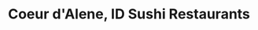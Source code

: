 ---
layout: city
title: Coeur d'Alene, ID Sushi Restaurants
permalink: /idaho/coeur-d-alene/
stateAbbr: ID
stateName: Idaho
cityName: Coeur d'Alene
---